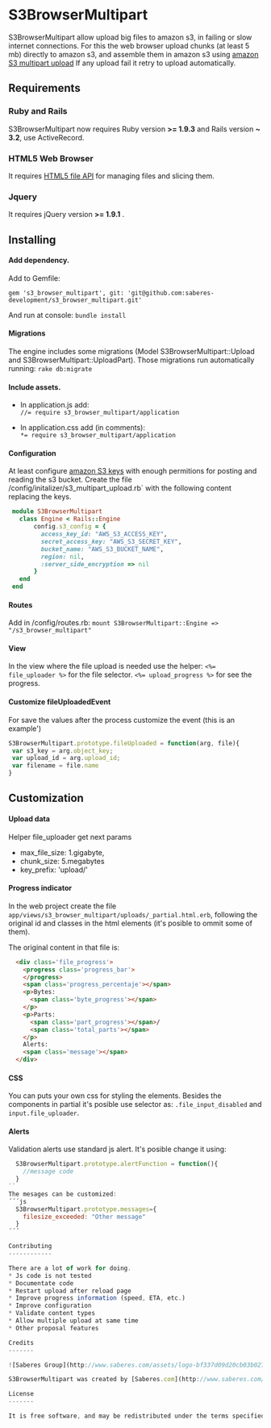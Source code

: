S3BrowserMultipart
=========
S3BrowserMultipart allow upload big files to amazon s3, in failing or slow internet connections. 
For this the web browser upload chunks (at least 5 mb) directly to amazon s3, and assemble them in amazon s3 using  [amazon S3 multipart upload](http://docs.aws.amazon.com/AmazonS3/latest/dev/mpuoverview.html)
If any upload fail it retry to upload automatically.

Requirements
------------

### Ruby and Rails
S3BrowserMultipart now requires Ruby version **>= 1.9.3** and Rails version **~ 3.2**, use ActiveRecord.

### HTML5 Web Browser
It requires [HTML5 file API](http://en.wikipedia.org/wiki/HTML5_File_API) for managing files and slicing them.

### Jquery
It requires jQuery version **>= 1.9.1** . 

Installing
------------

#### Add dependency.
Add to Gemfile: 

`gem 's3_browser_multipart', git: 'git@github.com:saberes-development/s3_browser_multipart.git'`

And run at console: 
`bundle install ` 

#### Migrations
The engine includes some migrations (Model S3BrowserMultipart::Upload and S3BrowserMultipart::UploadPart). Those migrations run automatically running: 
`rake db:migrate`

#### Include assets.

* In application.js add:  
 `//= require s3_browser_multipart/application`

* In application.css add (in comments):  
  `*= require s3_browser_multipart/application` 

#### Configuration
 At least configure [amazon S3 keys](http://docs.aws.amazon.com/AWSSimpleQueueService/latest/SQSGettingStartedGuide/AWSCredentials.html) with enough permitions for posting and reading the s3 bucket.
 Create the file /config/initalizer/s3_multipart_upload.rb` with the following content replacing the keys.

 ```ruby
  module S3BrowserMultipart
    class Engine < Rails::Engine
        config.s3_config = {
          access_key_id: "AWS_S3_ACCESS_KEY", 
          secret_access_key: "AWS_S3_SECRET_KEY", 
          bucket_name: "AWS_S3_BUCKET_NAME", 
          region: nil, 
          :server_side_encryption => nil
        } 
    end
  end
 ```
#### Routes
Add in /config/routes.rb: 
`mount S3BrowserMultipart::Engine => "/s3_browser_multipart"`

#### View
 In the view where the file upload is needed use the helper:
 `<%= file_uploader %>` for the file selector.
 `<%= upload_progress %>` for see the progress.

#### Customize fileUploadedEvent
For save the values after the process customize the event (this is an example')

 ```js
S3BrowserMultipart.prototype.fileUploaded = function(arg, file){
  var s3_key = arg.object_key;
  var upload_id = arg.upload_id;
  var filename = file.name
}
 ```
Customization
-------------

#### Upload data
Helper file_uploader get next params
  * max_file_size: 1.gigabyte, 
  * chunk_size: 5.megabytes
  * key_prefix: 'upload/'

#### Progress indicator

In the web project create the file `app/views/s3_browser_multipart/uploads/_partial.html.erb`, following the original id and classes in the html elements (it's posible to ommit some of them).

The original content in that file is: 
```html
  <div class='file_progress'>
    <progress class='progress_bar'>
    </progress>
    <span class='progress_percentaje'></span>
    <p>Bytes:
      <span class='byte_progress'></span>
    </p>
    <p>Parts: 
      <span class='part_progress'></span>/
      <span class='total_parts'></span>
    </p>
    Alerts:
    <span class='message'></span>
  </div>
```

#### CSS
You can puts your own css for styling the elements. Besides the components in partial it's posible use selector as: `.file_input_disabled` and `input.file_uploader`.

#### Alerts
Validation alerts use standard js alert. 
It's posible change it using: 
```js
  S3BrowserMultipart.prototype.alertFunction = function(){
    //message code
  }
``
The mesages can be customized: 
´´´js
  S3BrowserMultipart.prototype.messages={
    filesize_exceeded: "Other message"
  }
´´´

Contributing
------------

There are a lot of work for doing.
* Js code is not tested
* Documentate code
* Restart upload after reload page
* Improve progress information (speed, ETA, etc.)
* Improve configuration
* Validate content types
* Allow multiple upload at same time
* Other proposal features

Credits
-------

![Saberes Group](http://www.saberes.com/assets/logo-bf337d09d20cb03b027db6847d812534.png)

S3BrowserMultipart was created by [Saberes.com](http://www.saberes.com/) and other contributors

License
-------

It is free software, and may be redistributed under the terms specified in the MIT-LICENSE file, remember to acknowledge the creators.
